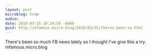 ```yaml
---
layout: post
microblog: true
audio: 
date: 2018-03-25 19:34:59 -0400
guid: http://mfamous.micro.blog/2018/03/25/theres-been-so.html
---
```

There's been so much FB news lately so I thought I've give this a try. mfamous.micro.blog
